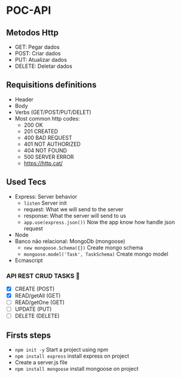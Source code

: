 # POC-API

## Metodos Http

- GET: Pegar dados
- POST: Criar dados
- PUT: Atualizar dados
- DELETE: Deletar dados

## Requisitions definitions

- Header
- Body
- Verbs (GET/POST/PUT/DELET)
- Most common http codes:
  - 200 OK
  - 201 CREATED
  - 400 BAD REQUEST
  - 401 NOT AUTHORIZED
  - 404 NOT FOUND
  - 500 SERVER ERROR
  - <https://http.cat/>

## Used Tecs

- Express: Server behavior
  - `listen` Server init
  - request: What we will send to the server
  - response: What the server will send to us
  - `app.use(express.json())` Now the app know how handle json request
- Node
- Banco não relacional: MongoDb (mongoose)
  - `new mongoose.Schema({})` Create mongo schema
  - `mongoose.model('Task', TaskSchema)` Create mongo model
- Ecmascript

### API REST CRUD TASKS 👀

- [x] CREATE        (POST)
- [x] READ/getAll   (GET)
- [ ] READ/getOne   (GET)
- [ ] UPDATE        (PUT)
- [ ] DELETE        (DELETE)

## Firsts steps

- `npm init -y` Start a project using npm
- `npm install express` install express on project
- Create a server.js file
- `npm install mongoose` install mongoose on project
